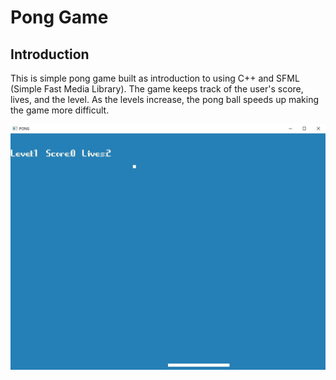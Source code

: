 # Pong Game

## Introduction
This is simple pong game built as introduction to using C++ and SFML (Simple Fast Media Library). 
The game keeps track of the user's score, lives, and the level. As the levels increase, the pong ball speeds up making the game more difficult.

![capture](Pong/Images/pong_capture.JPG)
